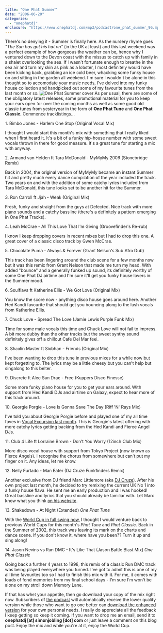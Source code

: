 ```yaml
---
title: "One Phat Summer"
date: "2006-06-20"
categories: 
  - "onephatdj"
enclosure: "https://www.onephatdj.com/mp3/podcast/one_phat_summer_96.mp3 116057550 audio/mpeg "
---
```


There's no denying it - Summer is finally here. As the nursery rhyme goes _"The Sun has got his hat on"_ (in the UK at least) and this last weekend was a perfect example of how gorgeous the weather can be, hence why I ventured down to the Devon coast with the missus to catch up with family in a shalet overlooking the sea. If I wasn't fortunate enough to breathe in the sea air and turn my skin as pink as a lobster, I most definitely would have been kicking back, grabbing an ice cold beer, whacking some funky house on and sitting in the garden all weekend. I'm sure I wouldn't be alone in this thought so to accomodate your music needs, I've delved into my funky house collection and handpicked out some of my favourite tunes from the last month or so. ![One Phat Summer cover](https://www.simonjobling.com/wp-content/uploads/2006/06/one_phat_summer_300.jpg) As per usual, there are some of the obligatory latest releases, some promotional material for you to keep your ears open for over the coming months as well as some good old classic tunes from yesteryear in the form of **One Phat Tune** and **One Phat Classic**. Commence tracklistings...

1\. Bimbo Jones - Harlem One Stop (Original Vocal Mix)

I thought I would start this month's mix with something that I really liked when I first heard it. It's a bit of a funky hip-house number with some sweet vocals thrown in there for good measure. It's a great tune for starting a mix with anyway.

2\. Armand van Helden ft Tara McDonald - MyMyMy 2006 (Stonebridge Remix)

Back in 2004, the original version of MyMyMy became an instant Summer hit and pretty much every dance compilation of the year included the track. Two years on and with the addition of some catchy lyrics included from Tara McDonald, this tune looks set to be another hit for the Summer.

3\. Ron Carroll ft Jjah - Weak (Original Mix)

Fresh, funky and straight from the guys at Defected. Nice track with more piano sounds and a catchy bassline (there's a definitely a pattern emerging in One Phat Tracks).

4\. Leah McCrae - All This Love That I'm Giving (Groovefinder's Re-rub)

I know I keep dropping covers in recent mixes but I had to drop this one. A great cover of a classic disco track by Gwen McCrae.

5\. Chocolate Puma - Always & Forever (Grant Nelson's Sub Afro Dub)

This track has been lingering around the club scene for a few months now but it was this remix from Grant Nelson that made me turn my head. With added "bounce" and a generally funked up sound, its definitely worthy of some One Phat DJ airtime and I'm sure it'll get you funky house lovers in the Summer mood.

6\. Soulflava ft Katherine Ellis - We Got Love (Original Mix)

You know the score now - anything disco house goes around here. Another Hed Kandi favourite that should get you bouncing along to the lush vocals from Katherine Ellis.

7\. Chuck Love - Spread The Love (Jamie Lewis Purple Funk Mix)

Time for some male vocals this time and Chuck Love will not fail to impress. A bit more dubby than the other tracks but the sweet synthy sound definitely gives off a chillout Cafe Del Mar feel.

8\. Shaolin Master ft Siobhan - Friends (Original Mix)

I've been wanting to drop this tune in previous mixes for a while now but kept forgetting to. The lyrics may be a little cheesy but you can't help but singalong to this belter.

9\. Discrete ft Alec Sun Drae - Free (Kuppers Disco Finesse)

Some more funky piano house for you to get your ears around. With support from Hed Kandi DJs and airtime on Galaxy, expect to hear more of this track around.

10\. Georgie Porgie - Love Is Gonna Save The Day (Riff 'N' Rays Mix)

I've told you about Georgie Porgie before and played one of my all time faves in [Vocal Excursion last month](https://www.simonjobling.com/?p=151). This is Georgie's latest offering with more catchy lyrics getting backing from the Hed Kandi and Fierce Angel DJs.

11\. Club 4 Life ft Lorraine Brown - Don't You Worry (12inch Club Mix)

More disco vocal house with support from Tokyo Project (now known as Fierce Angels). I recognise the chorus from somewhere but can't put my finger on it. Any ideas, let me know.

12\. Nelly Furtado - Man Eater (DJ Cruze Funkfinders Remix)

Another exclusive from DJ friend Marc Littlemore (aka [DJ Cruze](https://www.djcruze.co.uk/)). After his own project last month, he decided to try remixing the current UK No 1 into a funky house flava. He sent me an early production and I was hooked! Great bassline and lyrics that you should already be familiar with. Let Marc know what you think [on his website](https://www.djcruze.co.uk/cms/2006/06/10/nelly-furtado-remix/#comments).

13\. Shakedown - At Night (Extended) _One Phat Tune_

With the [World Cup in full swing now](https://www.simonjobling.com/?p=156), I thought I would venture back to previous World Cups for this month's _Phat Tune_ and _Phat Classic_. Back in the Summer of 2002, this track was leaving its mark on the charts and dance scene. If you don't know it, where have you been?? Turn it up and sing along!

14\. Jason Nevins vs Run DMC - It's Like That (Jason Battle Blast Mix) _One Phat Classic_

Going back a further 4 years to 1998, this remix of a classic Run DMC track was being played everywhere you turned. I've got to admit this is one of my all time favourites too so I had to finish this mix with it. For me, it comes with loads of fond memories from my final school days - I'm sure I'm won't be alone on my stroll down Memory Lane.

If that has whet your appetite, then go download your copy of the mix right now. Subscribers of [the podcast](https://feeds.feedburner.com/onephatdj/) will automatically receive the lower quality version while those who want to go one better can [download the enhanced version](https://www.onephatdj.com/mp3/podcast/one_phat_summer_192.mp3) for your own personal needs. I really do appreciate all the feedback I keep getting so keep it coming. If you want to drop me an email, send it to **onephatdj \[at\] simonjobling \[dot\] com** or just leave a comment on this blog post. Enjoy the mix and while you're at it, enjoy the World Cup.
